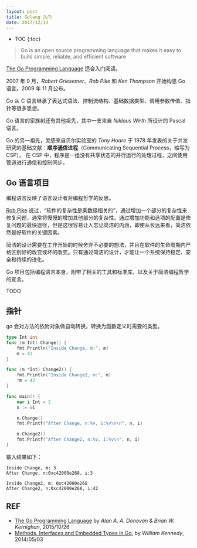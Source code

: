 ```yaml
---
layout: post
title: Golang 入门
date: 2017/12/14
---
```


* TOC
{:toc}

> Go is an open source programming language that makes it easy to build simple, reliable, and efficient software

[The Go Programming Language][go-lang] 适合入门阅读。

2007 年 9 月，*Robert Griesemer*、*Rob Pike* 和 *Ken Thompson* 开始构思 Go 语言。2009 年 11 月公布。

Go 从 C 语言继承了表达式语法、控制流结构、基础数据类型、调用参数传值、指针等很多思想。

Go 语言的家族树还有其他祖先，其中一支来自 *Niklaus Wirth* 所设计的 Pascal 语言。

Go 的另一祖先，灵感来自贝尔实验室的 *Tony Hoare* 于 1978 年发表的关于并发研究的基础文献：**顺序通信进程**（Communicating Sequential Process，缩写为 CSP）。 在 CSP 中，程序是一组没有共享状态的并行运行的处理过程，之间使用管道进行通信和控制同步。

## Go 语言项目

编程语言反映了语言设计者对编程哲学的反思。

[Rob Pike][rob] 说过，“软件的复杂性是乘数级相关的”，通过增加一个部分的复杂性来修复问题，通常将慢慢的增加其他部分的复杂性。通过增加功能和选项的配置是修复问题的最快途径，但是这很容易让人忘记简洁的内涵，即使从长远来看，简洁依然是好软件的关键因素。

简洁的设计需要在工作开始的时候舍弃不必要的想法，并且在软件的生命周期内严格区别好的改变或坏的改变。只有通过简洁的设计，才能让一个系统保持稳定、安全和持续的进化。

Go 项目包括编程语言本身，附带了相关的工具和标准库，以及关于简洁编程哲学的宣言。

TODO

## 指针

go 会对方法的依附对象做自动转换，转换为函数定义时需要的类型。

```go
type Int int
func (m Int) Change() {
    fmt.Println("Inside Change, m:", m)
    m = 42
}

func (m *Int) Change2() {
    fmt.Println("Inside Change2, m:", m)
    *m = 42
}

func main() {
    var i Int = 3
    n := &i

    n.Change()
    fmt.Printf("After Change, n:%v, i:%v\n\n", n, i)

    n.Change2()
    fmt.Printf("After Change2, n:%v, i:%v\n", n, i)
}
```

输入结果如下：

```
Inside Change, m: 3
After Change, n:0xc42000e268, i:3

Inside Change2, m: 0xc42000e268
After Change2, n:0xc42000e268, i:42
```

## REF

- [The Go Programming Language][go-lang] by *Alan A. A. Donovan* & *Brian W. Kernighan*, 2015/10/26
- [Methods, Interfaces and Embedded Types in Go][go-pointer], by *William Kennedy*, 2014/05/03

[go-pointer]: https://www.goinggo.net/2014/05/methods-interfaces-and-embedded-types.html
[go-lang]: http://www.gopl.io
[rob]: http://genius.cat-v.org/rob-pike/